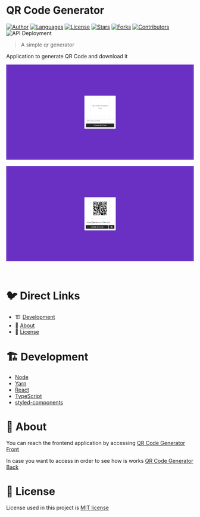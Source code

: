 # QR Code Generator

[![Author](https://img.shields.io/badge/author-RubensKj-00cc74?style=flat-square)](https://github.com/RubensKj)
[![Languages](https://img.shields.io/github/languages/count/RubensKj/qr-code-generator?color=00cc74&style=flat-square)](#)
[![License](https://img.shields.io/github/license/RubensKj/qr-code-generator?color=00cc74&style=flat-square)](https://github.com/RubensKj/qr-code-generator/blob/master/LICENSE)
[![Stars](https://img.shields.io/github/stars/RubensKj/qr-code-generator?color=00cc74&style=flat-square)](https://github.com/RubensKj/qr-code-generator/stargazers)
[![Forks](https://img.shields.io/github/forks/RubensKj/qr-code-generator?color=00cc74&style=flat-square)](https://github.com/RubensKj/qr-code-generator/network/members)
[![Contributors](https://img.shields.io/github/contributors/RubensKj/qr-code-generator?color=00cc74&style=flat-square)](https://github.com/RubensKj/qr-code-generator/graphs/contributors)
![API Deployment](https://github.com/RubensKj/qr-code-generator/workflows/API%20Deploy/badge.svg)


> A simple qr generator

<p>Application to generate QR Code and download it</p>

<p align="left"><img src="https://raw.githubusercontent.com/RubensKj/qr-code-generator/master/.github/ui_qrcode_generator.png"/></p>
<p align="left"><img src="https://raw.githubusercontent.com/RubensKj/qr-code-generator/master/.github/ui_qrcode_generator_with_qrcode.png"/></p>
<br/>

# 🐦 Direct Links
 * 🏗 [Development](#building_construction-Development)
 * 🚀 [About](#rocket-about)
 * 📕 [License](#closed_book-license)


# :building_construction: Development

- [Node](https://nodejs.org/en/)
- [Yarn](https://yarnpkg.com/)
- [React](https://reactjs.org/)
- [TypeScript](https://www.typescriptlang.org/)
- [styled-components](https://styled-components.com/)

# :rocket: About

You can reach the frontend application by accessing [QR Code Generator Front](https://qr-code-generator.rubenskj.vercel.app/)

In case you want to access in order to see how is works [QR Code Generator Back](https://gr-code-generator-api.herokuapp.com/)

# :closed_book: License

License used in this project is [MIT license](https://github.com/RubensKj/qr-code-generator/blob/master/LICENSE)
